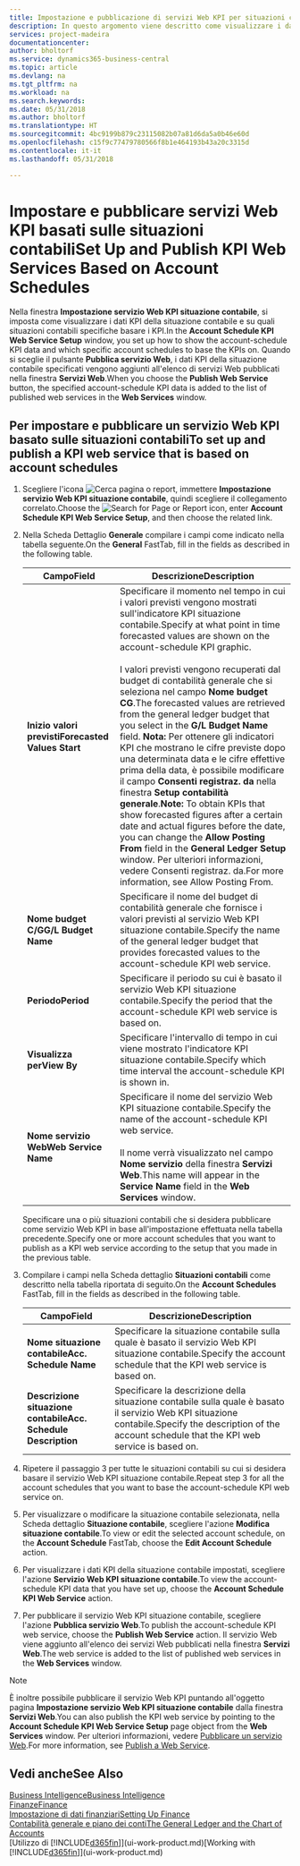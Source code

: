 ```yaml
---
title: Impostazione e pubblicazione di servizi Web KPI per situazioni contabili | Microsoft Docs
description: In questo argomento viene descritto come visualizzare i dati KPI della situazione contabile in base alle situazioni contabili specifiche.
services: project-madeira
documentationcenter: 
author: bholtorf
ms.service: dynamics365-business-central
ms.topic: article
ms.devlang: na
ms.tgt_pltfrm: na
ms.workload: na
ms.search.keywords: 
ms.date: 05/31/2018
ms.author: bholtorf
ms.translationtype: HT
ms.sourcegitcommit: 4bc9199b879c23115082b07a81d6da5a0b46e60d
ms.openlocfilehash: c15f9c77479780566f8b1e464193b43a20c3315d
ms.contentlocale: it-it
ms.lasthandoff: 05/31/2018

---
```

# <a name="set-up-and-publish-kpi-web-services-based-on-account-schedules"></a><span data-ttu-id="367f9-103">Impostare e pubblicare servizi Web KPI basati sulle situazioni contabili</span><span class="sxs-lookup"><span data-stu-id="367f9-103">Set Up and Publish KPI Web Services Based on Account Schedules</span></span>
<span data-ttu-id="367f9-104">Nella finestra **Impostazione servizio Web KPI situazione contabile**, si imposta come visualizzare i dati KPI della situazione contabile e su quali situazioni contabili specifiche basare i KPI.</span><span class="sxs-lookup"><span data-stu-id="367f9-104">In the **Account Schedule KPI Web Service Setup** window, you set up how to show the account-schedule KPI data and which specific account schedules to base the KPIs on.</span></span> <span data-ttu-id="367f9-105">Quando si sceglie il pulsante **Pubblica servizio Web**, i dati KPI della situazione contabile specificati vengono aggiunti all'elenco di servizi Web pubblicati nella finestra **Servizi Web**.</span><span class="sxs-lookup"><span data-stu-id="367f9-105">When you choose the **Publish Web Service** button, the specified account-schedule KPI data is added to the list of published web services in the **Web Services** window.</span></span>  

## <a name="to-set-up-and-publish-a-kpi-web-service-that-is-based-on-account-schedules"></a><span data-ttu-id="367f9-106">Per impostare e pubblicare un servizio Web KPI basato sulle situazioni contabili</span><span class="sxs-lookup"><span data-stu-id="367f9-106">To set up and publish a KPI web service that is based on account schedules</span></span>  
1.  <span data-ttu-id="367f9-107">Scegliere l'icona ![Cerca pagina o report](media/ui-search/search_small.png "icona Cerca pagina o report"), immettere **Impostazione servizio Web KPI situazione contabile**, quindi scegliere il collegamento correlato.</span><span class="sxs-lookup"><span data-stu-id="367f9-107">Choose the ![Search for Page or Report](media/ui-search/search_small.png "Search for Page or Report icon") icon, enter **Account Schedule KPI Web Service Setup**, and then choose the related link.</span></span>  
2.  <span data-ttu-id="367f9-108">Nella Scheda Dettaglio **Generale** compilare i campi come indicato nella tabella seguente.</span><span class="sxs-lookup"><span data-stu-id="367f9-108">On the **General** FastTab, fill in the fields as described in the following table.</span></span>  

    |<span data-ttu-id="367f9-109">Campo</span><span class="sxs-lookup"><span data-stu-id="367f9-109">Field</span></span>|<span data-ttu-id="367f9-110">Descrizione</span><span class="sxs-lookup"><span data-stu-id="367f9-110">Description</span></span>|  
    |---------------------------------|---------------------------------------|  
    |<span data-ttu-id="367f9-111">**Inizio valori previsti**</span><span class="sxs-lookup"><span data-stu-id="367f9-111">**Forecasted Values Start**</span></span>|<span data-ttu-id="367f9-112">Specificare il momento nel tempo in cui i valori previsti vengono mostrati sull'indicatore KPI situazione contabile.</span><span class="sxs-lookup"><span data-stu-id="367f9-112">Specify at what point in time forecasted values are shown on the account-schedule KPI graphic.</span></span><br /><br /> <span data-ttu-id="367f9-113">I valori previsti vengono recuperati dal budget di contabilità generale che si seleziona nel campo **Nome budget CG**.</span><span class="sxs-lookup"><span data-stu-id="367f9-113">The forecasted values are retrieved from the general ledger budget that you select in the **G/L Budget Name** field.</span></span> <span data-ttu-id="367f9-114">**Nota:**  Per ottenere gli indicatori KPI che mostrano le cifre previste dopo una determinata data e le cifre effettive prima della data, è possibile modificare il campo **Consenti registraz. da** nella finestra **Setup contabilità generale**.</span><span class="sxs-lookup"><span data-stu-id="367f9-114">**Note:**  To obtain KPIs that show forecasted figures after a certain date and actual figures before the date, you can change the **Allow Posting From** field in the **General Ledger Setup** window.</span></span> <span data-ttu-id="367f9-115">Per ulteriori informazioni, vedere Consenti registraz. da.</span><span class="sxs-lookup"><span data-stu-id="367f9-115">For more information, see Allow Posting From.</span></span>|  
    |<span data-ttu-id="367f9-116">**Nome budget C/G**</span><span class="sxs-lookup"><span data-stu-id="367f9-116">**G/L Budget Name**</span></span>|<span data-ttu-id="367f9-117">Specificare il nome del budget di contabilità generale che fornisce i valori previsti al servizio Web KPI situazione contabile.</span><span class="sxs-lookup"><span data-stu-id="367f9-117">Specify the name of the general ledger budget that provides forecasted values to the account-schedule KPI web service.</span></span>|  
    |<span data-ttu-id="367f9-118">**Periodo**</span><span class="sxs-lookup"><span data-stu-id="367f9-118">**Period**</span></span>|<span data-ttu-id="367f9-119">Specificare il periodo su cui è basato il servizio Web KPI situazione contabile.</span><span class="sxs-lookup"><span data-stu-id="367f9-119">Specify the period that the account-schedule KPI web service is based on.</span></span>|  
    |<span data-ttu-id="367f9-120">**Visualizza per**</span><span class="sxs-lookup"><span data-stu-id="367f9-120">**View By**</span></span>|<span data-ttu-id="367f9-121">Specificare l'intervallo di tempo in cui viene mostrato l'indicatore KPI situazione contabile.</span><span class="sxs-lookup"><span data-stu-id="367f9-121">Specify which time interval the account-schedule KPI is shown in.</span></span>|  
    |<span data-ttu-id="367f9-122">**Nome servizio Web**</span><span class="sxs-lookup"><span data-stu-id="367f9-122">**Web Service Name**</span></span>|<span data-ttu-id="367f9-123">Specificare il nome del servizio Web KPI situazione contabile.</span><span class="sxs-lookup"><span data-stu-id="367f9-123">Specify the name of the account-schedule KPI web service.</span></span><br /><br /> <span data-ttu-id="367f9-124">Il nome verrà visualizzato nel campo **Nome servizio** della finestra **Servizi Web**.</span><span class="sxs-lookup"><span data-stu-id="367f9-124">This name will appear in the **Service Name** field in the **Web Services** window.</span></span>|  

    <span data-ttu-id="367f9-125">Specificare una o più situazioni contabili che si desidera pubblicare come servizio Web KPI in base all'impostazione effettuata nella tabella precedente.</span><span class="sxs-lookup"><span data-stu-id="367f9-125">Specify one or more account schedules that you want to publish as a KPI web service according to the setup that you made in the previous table.</span></span>  

3.  <span data-ttu-id="367f9-126">Compilare i campi nella Scheda dettaglio **Situazioni contabili** come descritto nella tabella riportata di seguito.</span><span class="sxs-lookup"><span data-stu-id="367f9-126">On the **Account Schedules** FastTab, fill in the fields as described in the following table.</span></span>  

    |<span data-ttu-id="367f9-127">Campo</span><span class="sxs-lookup"><span data-stu-id="367f9-127">Field</span></span>|<span data-ttu-id="367f9-128">Descrizione</span><span class="sxs-lookup"><span data-stu-id="367f9-128">Description</span></span>|  
    |---------------------------------|---------------------------------------|  
    |<span data-ttu-id="367f9-129">**Nome situazione contabile**</span><span class="sxs-lookup"><span data-stu-id="367f9-129">**Acc. Schedule Name**</span></span>|<span data-ttu-id="367f9-130">Specificare la situazione contabile sulla quale è basato il servizio Web KPI situazione contabile.</span><span class="sxs-lookup"><span data-stu-id="367f9-130">Specify the account schedule that the KPI web service is based on.</span></span>|  
    |<span data-ttu-id="367f9-131">**Descrizione situazione contabile**</span><span class="sxs-lookup"><span data-stu-id="367f9-131">**Acc. Schedule Description**</span></span>|<span data-ttu-id="367f9-132">Specificare la descrizione della situazione contabile sulla quale è basato il servizio Web KPI situazione contabile.</span><span class="sxs-lookup"><span data-stu-id="367f9-132">Specify the description of the account schedule that the KPI web service is based on.</span></span>|  

4.  <span data-ttu-id="367f9-133">Ripetere il passaggio 3 per tutte le situazioni contabili su cui si desidera basare il servizio Web KPI situazione contabile.</span><span class="sxs-lookup"><span data-stu-id="367f9-133">Repeat step 3 for all the account schedules that you want to base the account-schedule KPI web service on.</span></span>  
5.  <span data-ttu-id="367f9-134">Per visualizzare o modificare la situazione contabile selezionata, nella Scheda dettaglio **Situazione contabile**, scegliere l'azione **Modifica situazione contabile**.</span><span class="sxs-lookup"><span data-stu-id="367f9-134">To view or edit the selected account schedule, on the **Account Schedule** FastTab, choose the **Edit Account Schedule** action.</span></span>  
6.  <span data-ttu-id="367f9-135">Per visualizzare i dati KPI della situazione contabile impostati, scegliere l'azione **Servizio Web KPI situazione contabile**.</span><span class="sxs-lookup"><span data-stu-id="367f9-135">To view the account-schedule KPI data that you have set up, choose the **Account Schedule KPI Web Service** action.</span></span>  
7.  <span data-ttu-id="367f9-136">Per pubblicare il servizio Web KPI situazione contabile, scegliere l'azione **Pubblica servizio Web**.</span><span class="sxs-lookup"><span data-stu-id="367f9-136">To publish the account-schedule KPI web service, choose the **Publish Web Service** action.</span></span> <span data-ttu-id="367f9-137">Il servizio Web viene aggiunto all'elenco dei servizi Web pubblicati nella finestra **Servizi Web**.</span><span class="sxs-lookup"><span data-stu-id="367f9-137">The web service is added to the list of published web services in the **Web Services** window.</span></span>  

> [!NOTE]  
>  <span data-ttu-id="367f9-138">È inoltre possibile pubblicare il servizio Web KPI puntando all'oggetto pagina **Impostazione servizio Web KPI situazione contabile** dalla finestra **Servizi Web**.</span><span class="sxs-lookup"><span data-stu-id="367f9-138">You can also publish the KPI web service by pointing to the **Account Schedule KPI Web Service Setup** page object from the **Web Services** window.</span></span> <span data-ttu-id="367f9-139">Per ulteriori informazioni, vedere [Pubblicare un servizio Web](across-how-publish-web-service.md).</span><span class="sxs-lookup"><span data-stu-id="367f9-139">For more information, see [Publish a Web Service](across-how-publish-web-service.md).</span></span>  

## <a name="see-also"></a><span data-ttu-id="367f9-140">Vedi anche</span><span class="sxs-lookup"><span data-stu-id="367f9-140">See Also</span></span>  
[<span data-ttu-id="367f9-141">Business Intelligence</span><span class="sxs-lookup"><span data-stu-id="367f9-141">Business Intelligence</span></span>](bi.md)  
[<span data-ttu-id="367f9-142">Finanze</span><span class="sxs-lookup"><span data-stu-id="367f9-142">Finance</span></span>](finance.md)  
[<span data-ttu-id="367f9-143">Impostazione di dati finanziari</span><span class="sxs-lookup"><span data-stu-id="367f9-143">Setting Up Finance</span></span>](finance-setup-finance.md)  
[<span data-ttu-id="367f9-144">Contabilità generale e piano dei conti</span><span class="sxs-lookup"><span data-stu-id="367f9-144">The General Ledger and the Chart of Accounts</span></span>](finance-general-ledger.md)  
<span data-ttu-id="367f9-145">[Utilizzo di [!INCLUDE[d365fin](includes/d365fin_md.md)]](ui-work-product.md)</span><span class="sxs-lookup"><span data-stu-id="367f9-145">[Working with [!INCLUDE[d365fin](includes/d365fin_md.md)]](ui-work-product.md)</span></span>

